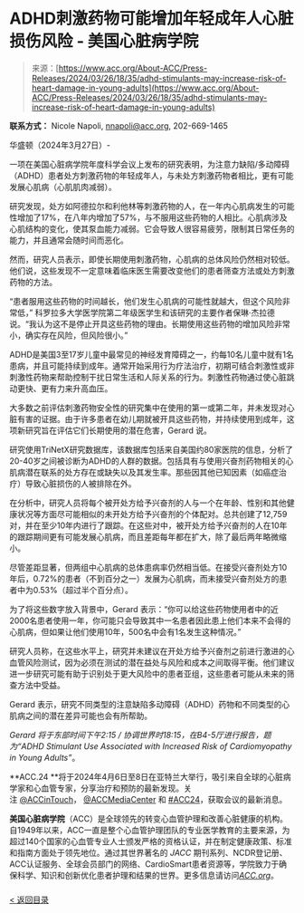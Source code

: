 <!--yml

category: 未分类

date: 2024-05-29 12:45:24

-->

# ADHD刺激药物可能增加年轻成年人心脏损伤风险 - 美国心脏病学院

> 来源：[https://www.acc.org/About-ACC/Press-Releases/2024/03/26/18/35/adhd-stimulants-may-increase-risk-of-heart-damage-in-young-adults](https://www.acc.org/About-ACC/Press-Releases/2024/03/26/18/35/adhd-stimulants-may-increase-risk-of-heart-damage-in-young-adults)

**联系方式：** Nicole Napoli, nnapoli@acc.org, 202-669-1465

华盛顿（2024年3月27日）-

一项在美国心脏病学院年度科学会议上发布的研究表明，为注意力缺陷/多动障碍（ADHD）患者处方刺激药物的年轻成年人，与未处方刺激药物者相比，更有可能发展心肌病（心肌肌肉减弱）。

研究发现，处方如阿德拉尔和利他林等刺激药物的人，在一年内心肌病发生的可能性增加了17%，在八年内增加了57%，与不服用这些药物的人相比。心肌病涉及心肌结构的变化，使其泵血能力减弱。它会导致人很容易疲劳，限制其日常任务的能力，并且通常会随时间而恶化。

然而，研究人员表示，即使长期使用刺激药物，心肌病的总体风险仍然相对较低。他们说，这些发现不一定意味着临床医生需要改变他们的患者筛查方法或处方刺激药物的方法。

“患者服用这些药物的时间越长，他们发生心肌病的可能性就越大，但这个风险非常低，” 科罗拉多大学医学院第二年级医学生和该研究的主要作者保琳·杰拉德说。“我认为这不是停止开具这些药物的理由。长期使用这些药物的增加风险非常小，确实存在风险，但风险很小。”

ADHD是美国3至17岁儿童中最常见的神经发育障碍之一，约每10名儿童中就有1名患病，并且可能持续到成年。通常开始采用行为疗法治疗，初期可结合刺激性或非刺激性药物来帮助控制干扰日常生活和人际关系的行为。刺激性药物通过使心脏跳动更快、更有力来升高血压。

大多数之前评估刺激药物安全性的研究集中在使用的第一或第二年，并未发现对心脏有害的证据。由于许多患者在幼儿期就被开具这些药物，并持续使用到成年，这项新研究旨在评估它们长期使用的潜在危害，Gerard 说。

研究使用TriNetX研究数据库，该数据库包括来自美国约80家医院的信息，分析了20-40岁之间被诊断为ADHD的人群的数据。包括具有与使用兴奋剂药物相关的心肌病潜在联系的处方存在或缺失以及其发生率。那些因其他已知因素（如癌症治疗）导致心脏损伤的人被排除在外。

在分析中，研究人员将每个被开处方给予兴奋剂的人与一个在年龄、性别和其他健康状况等方面尽可能相似的未开处方给予兴奋剂的个体配对。总共创建了12,759对，并在至少10年内进行了跟踪。在这些对中，被开处方给予兴奋剂的人在10年的跟踪期间更有可能发展心肌病，而且差距每年都在扩大，除了最后两年略微缩小。

尽管差距显著，但两组中心肌病的总体患病率仍然相当低。在接受兴奋剂处方10年后，0.72%的患者（不到百分之一）发展为心肌病，而未接受兴奋剂处方的患者中为0.53%（超过半个百分点）。

为了将这些数字放入背景中，Gerard 表示：“你可以给这些药物使用者中的近2000名患者使用一年，你可能只会导致其中一名患者因此患上他们本来不会得的心肌病，但如果让他们使用10年，500名中会有1名发生这种情况。”

研究人员称，在这些水平上，研究并未建议在开处方给予兴奋剂之前进行激进的心血管风险测试，因为必须在测试的潜在益处与风险和成本之间取得平衡。他们建议进一步研究可能有助于识别处于更大风险中的患者亚组，这些患者可能从未来的筛查方法中受益。

Gerard 表示，研究不同类型的注意缺陷多动障碍（ADHD）药物和不同类型的心肌病之间的潜在差异可能也会有所帮助。

*Gerard 将于东部时间下午2:15 / 协调世界时18:15，在B4-5厅进行报告，题为“ADHD Stimulant Use Associated with Increased Risk of Cardiomyopathy in Young Adults”*。

**ACC.24 **将于2024年4月6日至8日在亚特兰大举行，吸引来自全球的心脏病学家和心血管专家，分享治疗和预防的最新发现。关注 [@ACCinTouch](https://twitter.com/accintouch)， [@ACCMediaCenter](https://twitter.com/accmediacenter) 和 [#ACC24](https://twitter.com/search?q=%23ACC24&src=typed_query)，获取会议的最新消息。

**美国心脏病学院**（ACC）是全球领先的转变心血管护理和改善心脏健康的机构。自1949年以来，ACC一直是整个心血管护理团队的专业医学教育的主要来源，为超过140个国家的心血管专业人士颁发严格的资格认证，并在制定健康政策、标准和指南方面处于领先地位。通过其世界著名的 *JACC* 期刊系列、NCDR登记册、ACC认证服务、全球会员部门的网络、CardioSmart患者资源等，学院致力于确保科学、知识和创新优化患者护理和结果的世界。更多信息请访问[*ACC.org*](http://www.acc.org/)。

###

[< 返回目录](#)
